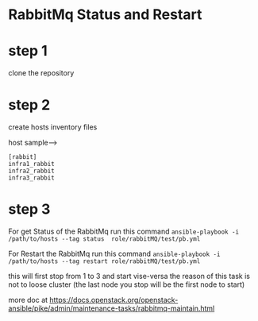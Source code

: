 # RabbitMq Status and Restart
   
# step 1

clone the repository

# step 2

create hosts inventory files

host sample-->

```
[rabbit]
infra1_rabbit
infra2_rabbit
infra3_rabbit

```

# step 3

For get Status of the RabbitMq run this command
` ansible-playbook -i /path/to/hosts --tag status  role/rabbitMQ/test/pb.yml  `

For Restart the RabbitMq run this command 
` ansible-playbook -i /path/to/hosts --tag restart role/rabbitMQ/test/pb.yml  `

this will first stop from 1 to 3 and start vise-versa 
the reason of this task is not to loose cluster (the last node you stop will be the first node to start)

more doc at https://docs.openstack.org/openstack-ansible/pike/admin/maintenance-tasks/rabbitmq-maintain.html

